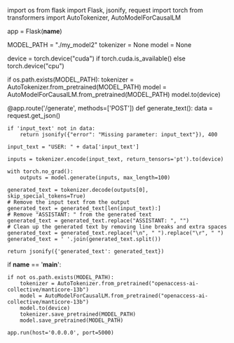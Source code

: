 import os
from flask import Flask, jsonify, request
import torch
from transformers import AutoTokenizer, AutoModelForCausalLM

app = Flask(__name__)

MODEL_PATH = "./my_model2"
tokenizer = None
model = None

device = torch.device("cuda") if torch.cuda.is_available() else torch.device("cpu")

if os.path.exists(MODEL_PATH):
    tokenizer = AutoTokenizer.from_pretrained(MODEL_PATH)
    model = AutoModelForCausalLM.from_pretrained(MODEL_PATH)
    model.to(device)

@app.route('/generate', methods=['POST'])
def generate_text():
    data = request.get_json()

    if 'input_text' not in data:
        return jsonify({"error": "Missing parameter: input_text"}), 400

    input_text = "USER: " + data['input_text']

    inputs = tokenizer.encode(input_text, return_tensors='pt').to(device)

    with torch.no_grad():
        outputs = model.generate(inputs, max_length=100)

    generated_text = tokenizer.decode(outputs[0], skip_special_tokens=True)
    # Remove the input text from the output
    generated_text = generated_text[len(input_text):]
    # Remove "ASSISTANT: " from the generated text
    generated_text = generated_text.replace("ASSISTANT: ", "")
    # Clean up the generated text by removing line breaks and extra spaces
    generated_text = generated_text.replace("\n", " ").replace("\r", " ")
    generated_text = ' '.join(generated_text.split())

    return jsonify({'generated_text': generated_text})

if __name__ == '__main__':

    if not os.path.exists(MODEL_PATH):
        tokenizer = AutoTokenizer.from_pretrained("openaccess-ai-collective/manticore-13b")
        model = AutoModelForCausalLM.from_pretrained("openaccess-ai-collective/manticore-13b")
        model.to(device)
        tokenizer.save_pretrained(MODEL_PATH)
        model.save_pretrained(MODEL_PATH)

    app.run(host='0.0.0.0', port=5000)
